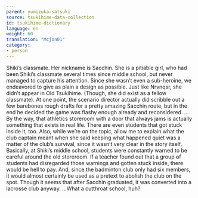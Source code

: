 ```yaml
---
parent: yumizuka-satsuki
source: tsukihime-data-collection
id: tsukihime-dictionary
language: en
weight: 60
translation: "Mcjon01"
category:
- person
---
```


Shiki’s classmate. Her nickname is Sacchin.
She is a pitiable girl, who had been Shiki’s classmate several times since middle school, but never managed to capture his attention.
Since she wasn’t even a sub-heroine, we endeavored to give as plain a design as possible.
Just like Nrvnqsr, she didn’t appear in Old Tsukihime. (Though, she did exist as a fellow classmate).
At one point, the scenario director actually did scribble out a few barebones rough drafts for a pretty amazing Sacchin route, but in the end he decided the game was flashy enough already and reconsidered.
…By the way, that athletics storeroom with a door that always jams is actually something that exists in real life. There are even students that got stuck inside it, too.
Also, while we’re on the topic, allow me to explain what the club captain meant when she said keeping what happened quiet was a matter of the club’s survival, since it wasn’t very clear in the story itself. Basically, at Shiki’s middle school, students were constantly warned to be careful around the old storeroom. If a teacher found out that a group of students had disregarded those warnings and gotten stuck inside, there would be hell to pay.
And, since the badminton club only had six members, it would almost certainly be used as a pretext to abolish the club on the spot.
Though it seems that after Sacchin graduated, it was converted into a lacrosse club anyway.
…What a cutthroat school, huh?
